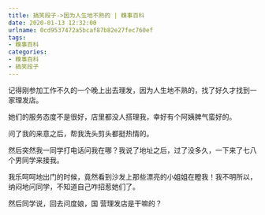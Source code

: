 ```yaml
---
title: 搞笑段子->因为人生地不熟的 | 糗事百科
date: 2020-01-13 12:32:00
urlname: 0cd9537472a5bcaf87b82e27fec760ef
tags: 
- 糗事百科
categories:
- 糗事百科
- 搞笑段子
---
```

记得刚参加工作不久的一个晚上出去理发，因为人生地不熟的，找了好久才找到一家理发店。

她们的服务态度不是很好，店里都没人搭理我，幸好有个阿姨脾气蛮好的。

问了我的来意之后，帮我洗头剪头都挺热情的。

然后突然我一同学打电话问我在哪？我说了地址之后，过了没多久，一下来了七八个男同学来接我。

我乐呵呵地出门的时候，竟然看到沙发上那些漂亮的小姐姐在瞪我！我不明所以，纳闷地问同学，不知道自己咋招惹她们了。

然后同学说，回去问度娘，国 营理发店是干嘛的？


